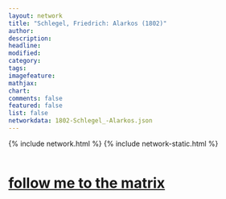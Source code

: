 ```yaml
---
layout: network
title: "Schlegel, Friedrich: Alarkos (1802)"
author:
description:
headline:
modified:
category:
tags: 
imagefeature: 
mathjax: 
chart: 
comments: false
featured: false
list: false
networkdata: 1802-Schlegel_-Alarkos.json
---
```

{% include network.html %}
{% include network-static.html %}
<div class="row">
  <div class="small-5 small-centered columns"><a href="/matrix164"><h1>follow me to the matrix</h1></a>
</div>
</div>
